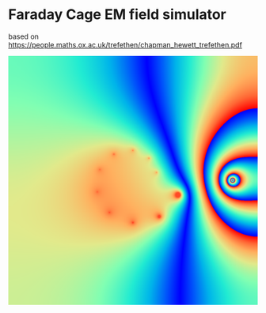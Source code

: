 # Faraday Cage EM field simulator

based on https://people.maths.ox.ac.uk/trefethen/chapman_hewett_trefethen.pdf

![pic](phi-out-raw.png)
